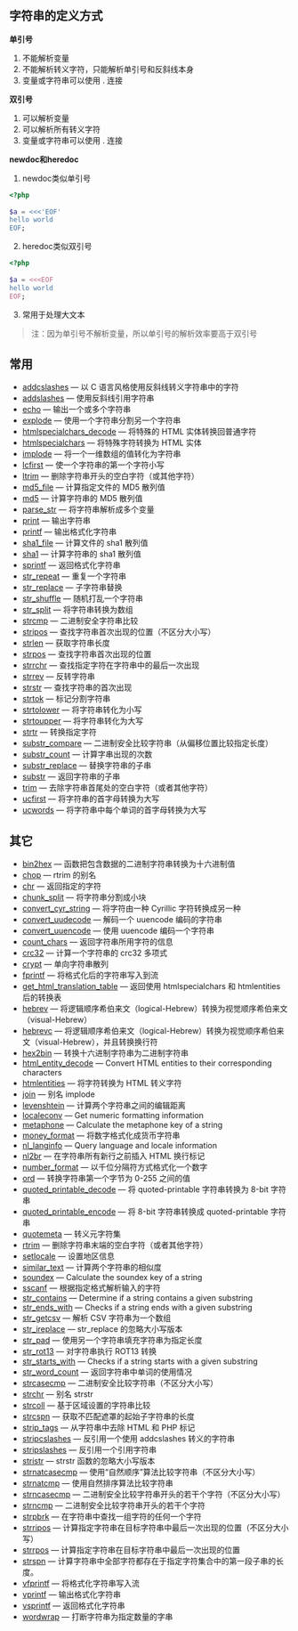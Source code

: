 ## 字符串的定义方式

**单引号**

1. 不能解析变量
2. 不能解析转义字符，只能解析单引号和反斜线本身
3. 变量或字符串可以使用 . 连接

**双引号**

1. 可以解析变量
2. 可以解析所有转义字符
3. 变量或字符串可以使用 . 连接

**newdoc和heredoc**

1. newdoc类似单引号

```php
<?php
    
$a = <<<'EOF'
hello world
EOF;

```

2. heredoc类似双引号

```php
<?php
    
$a = <<<EOF
hello world
EOF;

```

3. 常用于处理大文本

> 注：因为单引号不解析变量，所以单引号的解析效率要高于双引号



## 常用

- [addcslashes](https://www.php.net/manual/zh/function.addcslashes.php) — 以 C 语言风格使用反斜线转义字符串中的字符
- [addslashes](https://www.php.net/manual/zh/function.addslashes.php) — 使用反斜线引用字符串
- [echo](https://www.php.net/manual/zh/function.echo.php) — 输出一个或多个字符串
- [explode](https://www.php.net/manual/zh/function.explode.php) — 使用一个字符串分割另一个字符串
- [htmlspecialchars_decode](https://www.php.net/manual/zh/function.htmlspecialchars-decode.php) — 将特殊的 HTML 实体转换回普通字符
- [htmlspecialchars](https://www.php.net/manual/zh/function.htmlspecialchars.php) — 将特殊字符转换为 HTML 实体
- [implode](https://www.php.net/manual/zh/function.implode.php) — 将一个一维数组的值转化为字符串
- [lcfirst](https://www.php.net/manual/zh/function.lcfirst.php) — 使一个字符串的第一个字符小写
- [ltrim](https://www.php.net/manual/zh/function.ltrim.php) — 删除字符串开头的空白字符（或其他字符）
- [md5_file](https://www.php.net/manual/zh/function.md5-file.php) — 计算指定文件的 MD5 散列值
- [md5](https://www.php.net/manual/zh/function.md5.php) — 计算字符串的 MD5 散列值
- [parse_str](https://www.php.net/manual/zh/function.parse-str.php) — 将字符串解析成多个变量
- [print](https://www.php.net/manual/zh/function.print.php) — 输出字符串
- [printf](https://www.php.net/manual/zh/function.printf.php) — 输出格式化字符串
- [sha1_file](https://www.php.net/manual/zh/function.sha1-file.php) — 计算文件的 sha1 散列值
- [sha1](https://www.php.net/manual/zh/function.sha1.php) — 计算字符串的 sha1 散列值
- [sprintf](https://www.php.net/manual/zh/function.sprintf.php) — 返回格式化字符串
- [str_repeat](https://www.php.net/manual/zh/function.str-repeat.php) — 重复一个字符串
- [str_replace](https://www.php.net/manual/zh/function.str-replace.php) — 子字符串替换
- [str_shuffle](https://www.php.net/manual/zh/function.str-shuffle.php) — 随机打乱一个字符串
- [str_split](https://www.php.net/manual/zh/function.str-split.php) — 将字符串转换为数组
- [strcmp](https://www.php.net/manual/zh/function.strcmp.php) — 二进制安全字符串比较
- [stripos](https://www.php.net/manual/zh/function.stripos.php) — 查找字符串首次出现的位置（不区分大小写）
- [strlen](https://www.php.net/manual/zh/function.strlen.php) — 获取字符串长度
- [strpos](https://www.php.net/manual/zh/function.strpos.php) — 查找字符串首次出现的位置
- [strrchr](https://www.php.net/manual/zh/function.strrchr.php) — 查找指定字符在字符串中的最后一次出现
- [strrev](https://www.php.net/manual/zh/function.strrev.php) — 反转字符串
- [strstr](https://www.php.net/manual/zh/function.strstr.php) — 查找字符串的首次出现
- [strtok](https://www.php.net/manual/zh/function.strtok.php) — 标记分割字符串
- [strtolower](https://www.php.net/manual/zh/function.strtolower.php) — 将字符串转化为小写
- [strtoupper](https://www.php.net/manual/zh/function.strtoupper.php) — 将字符串转化为大写
- [strtr](https://www.php.net/manual/zh/function.strtr.php) — 转换指定字符
- [substr_compare](https://www.php.net/manual/zh/function.substr-compare.php) — 二进制安全比较字符串（从偏移位置比较指定长度）
- [substr_count](https://www.php.net/manual/zh/function.substr-count.php) — 计算字串出现的次数
- [substr_replace](https://www.php.net/manual/zh/function.substr-replace.php) — 替换字符串的子串
- [substr](https://www.php.net/manual/zh/function.substr.php) — 返回字符串的子串
- [trim](https://www.php.net/manual/zh/function.trim.php) — 去除字符串首尾处的空白字符（或者其他字符）
- [ucfirst](https://www.php.net/manual/zh/function.ucfirst.php) — 将字符串的首字母转换为大写
- [ucwords](https://www.php.net/manual/zh/function.ucwords.php) — 将字符串中每个单词的首字母转换为大写



## 其它

- [bin2hex](https://www.php.net/manual/zh/function.bin2hex.php) — 函数把包含数据的二进制字符串转换为十六进制值
- [chop](https://www.php.net/manual/zh/function.chop.php) — rtrim 的别名
- [chr](https://www.php.net/manual/zh/function.chr.php) — 返回指定的字符
- [chunk_split](https://www.php.net/manual/zh/function.chunk-split.php) — 将字符串分割成小块
- [convert_cyr_string](https://www.php.net/manual/zh/function.convert-cyr-string.php) — 将字符由一种 Cyrillic 字符转换成另一种
- [convert_uudecode](https://www.php.net/manual/zh/function.convert-uudecode.php) — 解码一个 uuencode 编码的字符串
- [convert_uuencode](https://www.php.net/manual/zh/function.convert-uuencode.php) — 使用 uuencode 编码一个字符串
- [count_chars](https://www.php.net/manual/zh/function.count-chars.php) — 返回字符串所用字符的信息
- [crc32](https://www.php.net/manual/zh/function.crc32.php) — 计算一个字符串的 crc32 多项式
- [crypt](https://www.php.net/manual/zh/function.crypt.php) — 单向字符串散列
- [fprintf](https://www.php.net/manual/zh/function.fprintf.php) — 将格式化后的字符串写入到流
- [get_html_translation_table](https://www.php.net/manual/zh/function.get-html-translation-table.php) — 返回使用 htmlspecialchars 和 htmlentities 后的转换表
- [hebrev](https://www.php.net/manual/zh/function.hebrev.php) — 将逻辑顺序希伯来文（logical-Hebrew）转换为视觉顺序希伯来文（visual-Hebrew）
- [hebrevc](https://www.php.net/manual/zh/function.hebrevc.php) — 将逻辑顺序希伯来文（logical-Hebrew）转换为视觉顺序希伯来文（visual-Hebrew），并且转换换行符
- [hex2bin](https://www.php.net/manual/zh/function.hex2bin.php) — 转换十六进制字符串为二进制字符串
- [html_entity_decode](https://www.php.net/manual/zh/function.html-entity-decode.php) — Convert HTML entities to their corresponding characters
- [htmlentities](https://www.php.net/manual/zh/function.htmlentities.php) — 将字符转换为 HTML 转义字符
- [join](https://www.php.net/manual/zh/function.join.php) — 别名 implode
- [levenshtein](https://www.php.net/manual/zh/function.levenshtein.php) — 计算两个字符串之间的编辑距离
- [localeconv](https://www.php.net/manual/zh/function.localeconv.php) — Get numeric formatting information
- [metaphone](https://www.php.net/manual/zh/function.metaphone.php) — Calculate the metaphone key of a string
- [money_format](https://www.php.net/manual/zh/function.money-format.php) — 将数字格式化成货币字符串
- [nl_langinfo](https://www.php.net/manual/zh/function.nl-langinfo.php) — Query language and locale information
- [nl2br](https://www.php.net/manual/zh/function.nl2br.php) — 在字符串所有新行之前插入 HTML 换行标记
- [number_format](https://www.php.net/manual/zh/function.number-format.php) — 以千位分隔符方式格式化一个数字
- [ord](https://www.php.net/manual/zh/function.ord.php) — 转换字符串第一个字节为 0-255 之间的值
- [quoted_printable_decode](https://www.php.net/manual/zh/function.quoted-printable-decode.php) — 将 quoted-printable 字符串转换为 8-bit 字符串
- [quoted_printable_encode](https://www.php.net/manual/zh/function.quoted-printable-encode.php) — 将 8-bit 字符串转换成 quoted-printable 字符串
- [quotemeta](https://www.php.net/manual/zh/function.quotemeta.php) — 转义元字符集
- [rtrim](https://www.php.net/manual/zh/function.rtrim.php) — 删除字符串末端的空白字符（或者其他字符）
- [setlocale](https://www.php.net/manual/zh/function.setlocale.php) — 设置地区信息
- [similar_text](https://www.php.net/manual/zh/function.similar-text.php) — 计算两个字符串的相似度
- [soundex](https://www.php.net/manual/zh/function.soundex.php) — Calculate the soundex key of a string
- [sscanf](https://www.php.net/manual/zh/function.sscanf.php) — 根据指定格式解析输入的字符
- [str_contains](https://www.php.net/manual/zh/function.str-contains.php) — Determine if a string contains a given substring
- [str_ends_with](https://www.php.net/manual/zh/function.str-ends-with.php) — Checks if a string ends with a given substring
- [str_getcsv](https://www.php.net/manual/zh/function.str-getcsv.php) — 解析 CSV 字符串为一个数组
- [str_ireplace](https://www.php.net/manual/zh/function.str-ireplace.php) — str_replace 的忽略大小写版本
- [str_pad](https://www.php.net/manual/zh/function.str-pad.php) — 使用另一个字符串填充字符串为指定长度
- [str_rot13](https://www.php.net/manual/zh/function.str-rot13.php) — 对字符串执行 ROT13 转换
- [str_starts_with](https://www.php.net/manual/zh/function.str-starts-with.php) — Checks if a string starts with a given substring
- [str_word_count](https://www.php.net/manual/zh/function.str-word-count.php) — 返回字符串中单词的使用情况
- [strcasecmp](https://www.php.net/manual/zh/function.strcasecmp.php) — 二进制安全比较字符串（不区分大小写）
- [strchr](https://www.php.net/manual/zh/function.strchr.php) — 别名 strstr
- [strcoll](https://www.php.net/manual/zh/function.strcoll.php) — 基于区域设置的字符串比较
- [strcspn](https://www.php.net/manual/zh/function.strcspn.php) — 获取不匹配遮罩的起始子字符串的长度
- [strip_tags](https://www.php.net/manual/zh/function.strip-tags.php) — 从字符串中去除 HTML 和 PHP 标记
- [stripcslashes](https://www.php.net/manual/zh/function.stripcslashes.php) — 反引用一个使用 addcslashes 转义的字符串
- [stripslashes](https://www.php.net/manual/zh/function.stripslashes.php) — 反引用一个引用字符串
- [stristr](https://www.php.net/manual/zh/function.stristr.php) — strstr 函数的忽略大小写版本
- [strnatcasecmp](https://www.php.net/manual/zh/function.strnatcasecmp.php) — 使用“自然顺序”算法比较字符串（不区分大小写）
- [strnatcmp](https://www.php.net/manual/zh/function.strnatcmp.php) — 使用自然排序算法比较字符串
- [strncasecmp](https://www.php.net/manual/zh/function.strncasecmp.php) — 二进制安全比较字符串开头的若干个字符（不区分大小写）
- [strncmp](https://www.php.net/manual/zh/function.strncmp.php) — 二进制安全比较字符串开头的若干个字符
- [strpbrk](https://www.php.net/manual/zh/function.strpbrk.php) — 在字符串中查找一组字符的任何一个字符
- [strripos](https://www.php.net/manual/zh/function.strripos.php) — 计算指定字符串在目标字符串中最后一次出现的位置（不区分大小写）
- [strrpos](https://www.php.net/manual/zh/function.strrpos.php) — 计算指定字符串在目标字符串中最后一次出现的位置
- [strspn](https://www.php.net/manual/zh/function.strspn.php) — 计算字符串中全部字符都存在于指定字符集合中的第一段子串的长度。
- [vfprintf](https://www.php.net/manual/zh/function.vfprintf.php) — 将格式化字符串写入流
- [vprintf](https://www.php.net/manual/zh/function.vprintf.php) — 输出格式化字符串
- [vsprintf](https://www.php.net/manual/zh/function.vsprintf.php) — 返回格式化字符串
- [wordwrap](https://www.php.net/manual/zh/function.wordwrap.php) — 打断字符串为指定数量的字串